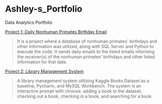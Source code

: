 # Ashley-s_Portfolio
Data Analytics Portfolio

[Project 1: Daily Nonhuman Primates Birthday Email](https://github.com/Ashley-Gooch/Ashley-s_Portfolio/blob/main/Improved%20NHP%20Birthday%20Code.txt)
>It is a project where a database of nonhuman primates' birthdays and other information was utilized, along with SQL Server and Python to execute the code. It sends daily emails to the listed emails informing the receiver(s) of the nonhuman primates' birthdays and other listed information for that date.

[Project 2: Library Management System](https://github.com/Ashley-Gooch/Ashley-s_Portfolio/blob/main/Library.py)
>A library management system utilizing Kaggle Books Dataset as a baseline, Pycharm, and MySQL Workbench. The system is an interactive prompt with choices: adding a book to the dataset, checking out a book, checking in a book, and searching for a book.
